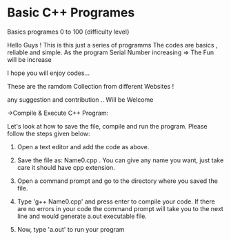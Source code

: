 # Basic C++ Programes
Basics programes 0 to 100 {difficulty level}

Hello Guys ! 
This is this just a series of programms 
The codes are basics , reliable and simple. 
As the program Serial Number increasing => The Fun will be increase 

I hope you will enjoy codes...

These are the ramdom Collection from different Websites  ! 

any suggestion and contribution .. Will be Welcome



->Compile & Execute C++ Program:

Let's look at how to save the file, compile and run the program. Please follow the
steps given below:

1. Open a text editor and add the code as above.

2. Save the file as: Name0.cpp    .
You can give any name you want, just take care it should have cpp extension.

3. Open a command prompt and go to the directory where you saved the
file.

4. Type 'g++ Name0.cpp' and press enter to compile your code. If there are no
errors in your code the command prompt will take you to the next line
and would generate a.out executable file.

5. Now, type 'a.out' to run your program
